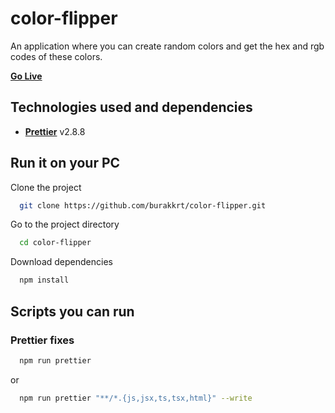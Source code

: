 # color-flipper

An application where you can create random colors and get the hex and rgb codes of these colors.

[**Go Live**](https://burakkrt.github.io/color-flipper/)

## Technologies used and dependencies

- [**Prettier**](https://prettier.io) v2.8.8

## Run it on your PC

Clone the project

```bash
  git clone https://github.com/burakkrt/color-flipper.git
```

Go to the project directory

```bash
  cd color-flipper
```

Download dependencies

```bash
  npm install
```

## Scripts you can run

### Prettier fixes

```bash
  npm run prettier
```

or

```bash
  npm run prettier "**/*.{js,jsx,ts,tsx,html}" --write
```